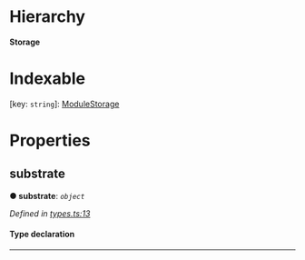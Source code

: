 

# Hierarchy

**Storage**

# Indexable

\[key: `string`\]:&nbsp;[ModuleStorage](_types_.modulestorage.md)
# Properties

<a id="substrate"></a>

##  substrate

**● substrate**: *`object`*

*Defined in [types.ts:13](https://github.com/polkadot-js/api/blob/516e116/packages/type-storage/src/types.ts#L13)*

#### Type declaration

[key: `string`]: `StorageFunction`

___

